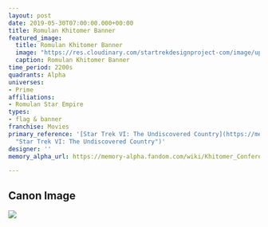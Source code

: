 ```yaml
---
layout: post
date: 2019-05-30T07:00:00.000+00:00
title: Romulan Khitomer Banner
featured_image:
  title: Romulan Khitomer Banner
  image: "https://res.cloudinary.com/startrekdesignproject-com/image/upload/v1568248992/RomulanKhitomerBanner.png"
  caption: Romulan Khitomer Banner
time_period: 2200s
quadrants: Alpha
universes:
- Prime
affiliations:
- Romulan Star Empire
types:
- flag & banner
franchise: Movies
primary_reference: '[Star Trek VI: The Undiscovered Country](https://memory-alpha.fandom.com/wiki/Star_Trek_VI:_The_Undiscovered_Country
  "Star Trek VI: The Undiscovered Country")'
designer: ''
memory_alpha_url: https://memory-alpha.fandom.com/wiki/Khitomer_Conference

---
```

## Canon Image

![](https://res.cloudinary.com/startrekdesignproject-com/image/upload/v1568238390/KhitomerUFPBanner_UndiscoveredCountry1.jpg)